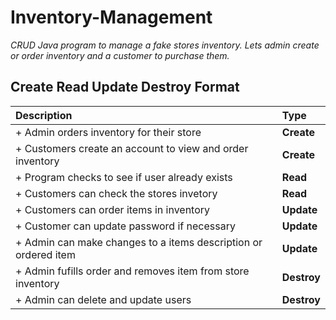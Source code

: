 # Inventory-Management
*CRUD Java program to manage a fake stores inventory. Lets admin create or order inventory and a customer to purchase them.* 

## Create Read Update Destroy Format

|Description                                                     | Type         | 
|:---------------------------------------------------------------|:-------------|
|+ Admin orders inventory for their store                        |__Create__    |
|+ Customers create an account to view and order inventory       | __Create__   |
|+ Program checks to see if user already exists                  |__Read__      |
|+ Customers can check the stores invetory                       |__Read__      |
|+ Customers can order items in inventory                        |__Update__    |
|+ Customer can update password if necessary                     |__Update__    |
|+ Admin can make changes to a items description or ordered item |__Update__    |
|+ Admin fufills order and removes item from store inventory     |__Destroy__   |
|+ Admin can delete and update users                             |__Destroy__   |
